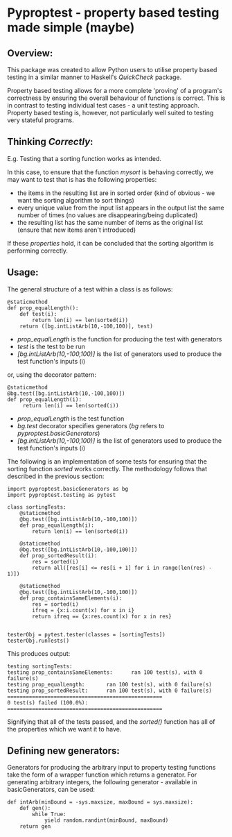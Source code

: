 # Pyproptest - property based testing made simple (maybe)
## Overview:
This package was created to allow Python users to utilise property based testing in a similar manner to Haskell's _QuickCheck_ package.

Property based testing allows for a more complete 'proving' of a program's correctness by ensuring the overall behaviour of functions is correct. This is in contrast to testing individual test cases - a unit testing approach. Property based testing is, however, not particularly well suited to testing very stateful programs.

## Thinking _Correctly_:
E.g. Testing that a sorting function works as intended.

In this case, to ensure that the function _mysort_ is behaving correctly, we may want to test that is has the following properties:

- the items in the resulting list are in sorted order (kind of obvious - we want the sorting algorithm to sort things)
- every unique value from the input list appears in the output list the same number of times (no values are disappearing/being duplicated)
- the resulting list has the same number of items as the original list (ensure that new items aren't introduced)

If these _properties_ hold, it can be concluded that the sorting algorithm is performing correctly.

## Usage:
The general structure of a test within a class is as follows:

    @staticmethod
    def prop_equalLength():
        def test(i):
            return len(i) == len(sorted(i))
        return ([bg.intListArb(10,-100,100)], test)

- _prop_equalLength_ is the function for producing the test with generators
- _test_ is the test to be run
- _[bg.intListArb(10,-100,100)]_ is the list of generators used to produce the test function's inputs (i)

or, using the decorator pattern:

    @staticmethod
    @bg.test([bg.intListArb(10,-100,100)])
    def prop_equalLength(i):
         return len(i) == len(sorted(i))

- _prop_equalLength_ is the test function
- _bg.test_ decorator specifies generators (_bg_ refers to _pyproptest.basicGenerators_)
- _[bg.intListArb(10,-100,100)]_ is the list of generators used to produce the test function's inputs (i)

The following is an implementation of some tests for ensuring that the sorting function _sorted_ works correctly. The methodology follows that described in the previous section:

    import pyproptest.basicGenerators as bg
    import pyproptest.testing as pytest

    class sortingTests:
        @staticmethod
        @bg.test([bg.intListArb(10,-100,100)])
        def prop_equalLength(i):
            return len(i) == len(sorted(i))

        @staticmethod
        @bg.test([bg.intListArb(10,-100,100)])
        def prop_sortedResult(i):
            res = sorted(i)
            return all([res[i] <= res[i + 1] for i in range(len(res) - 1)])
        
        @staticmethod
        @bg.test([bg.intListArb(10,-100,100)])
        def prop_containsSameElements(i):
            res = sorted(i)
            ifreq = {x:i.count(x) for x in i}
            return ifreq == {x:res.count(x) for x in res}


    testerObj = pytest.tester(classes = [sortingTests])
    testerObj.runTests()

This produces output:

    testing sortingTests:
	testing prop_containsSameElements:		ran 100 test(s), with 0 failure(s)
	testing prop_equalLength:		ran 100 test(s), with 0 failure(s)
	testing prop_sortedResult:		ran 100 test(s), with 0 failure(s)
    ==================================================
    0 test(s) failed (100.0%):
    ==================================================

Signifying that all of the tests passed, and the _sorted()_ function has all of the properties which we want it to have.

## Defining new generators:
Generators for producing the arbitrary input to property testing functions take the form of a wrapper function which returns a generator. For generating arbitrary integers, the following generator - available in basicGenerators, can be used:

    def intArb(minBound = -sys.maxsize, maxBound = sys.maxsize):
        def gen():
            while True:
                yield random.randint(minBound, maxBound)
        return gen